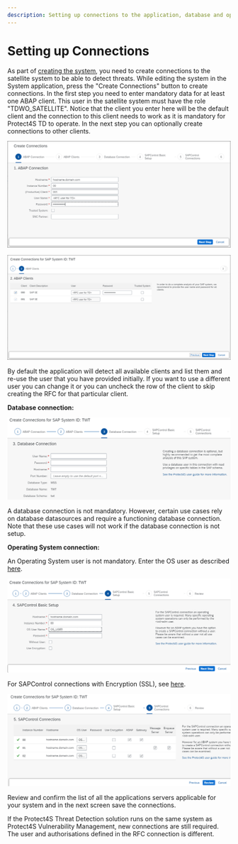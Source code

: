```yaml
---
description: Setting up connections to the application, database and operating system
---
```


# Setting up Connections

As part of [creating the system](../), you need to create connections to the satellite system to be able to detect threats. While editing the system in the System application, press the "Create Connections" button to create connections. In the first step you need to enter mandatory data for at least one ABAP client. This user in the satellite system must have the role "TDWO\_SATELLITE". Notice that the client you enter here will be the default client and the connection to this client needs to work as it is mandatory for Protect4S TD to operate. In the next step you can optionally create connections to other clients.

![Creating ABAP connection](<../../../../.gitbook/assets/image (51).png>)

![Creating RFCs in the back-end system](<../../../../.gitbook/assets/image (29) (1).png>)

By default the application will detect all available clients and list them and re-use the user that you have provided initially. If you want to use a different user you can change it or you can uncheck the row of the client to skip creating the RFC for that particular client.

**Database connection:**

![Setting up database connection](<../../../../.gitbook/assets/image (14) (1).png>)

A database connection is not mandatory. However, certain use cases rely on database datasources and require a functioning database connection. Note that these use cases will not work if the database connection is not setup.&#x20;

**Operating System connection:**

An Operating System user is not mandatory. Enter the OS user as described [here](../../users-and-authorizations/operating-system-user.md).

![Connecting to the operating system of the satellite system](<../../../../.gitbook/assets/image (52) (1).png>)

For SAPControl connections with Encryption (SSL), see [here](using-https-for-sapcontrol.md).

![Overview of all the instances where sapcontrol will be used](<../../../../.gitbook/assets/image (25) (1).png>)

Review and confirm the list of all the applications servers applicable for your system and in the next screen save the connections.

If the Protect4S Threat Detection solution runs on the same system as Protect4S Vulnerability Management, new connections are still required. The user and authorisations defined in the RFC connection is different.
